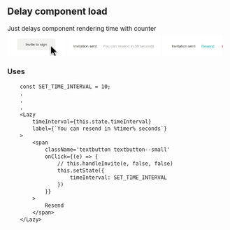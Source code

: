 ## Delay component load <br />
Just delays component rendering time with counter
<br />
![Alt text](images/image2.png?raw=true "Image 2")
![Alt text](images/image1.png?raw=true "Image 1")
![Alt text](images/image3.png?raw=true "Image 3")

### Uses <br/>
```
	const SET_TIME_INTERVAL = 10;
	.
	.
	.
	<Lazy
		timeInterval={this.state.timeInterval}
		label={`You can resend in %timer% seconds`}
	>
		<span
			className='textbutton textbutton--small'
			onClick={(e) => {
				// this.handleInvite(e, false, false)
				this.setState({
					timeInterval: SET_TIME_INTERVAL
				})
			}}
		>
			Resend
		</span>
	</Lazy>
```


